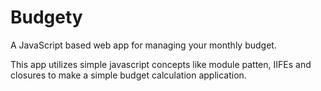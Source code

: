 # Budgety
A JavaScript based web app for managing your monthly budget.

This app utilizes simple javascript concepts like module patten, IIFEs and closures to make a simple budget calculation application.
